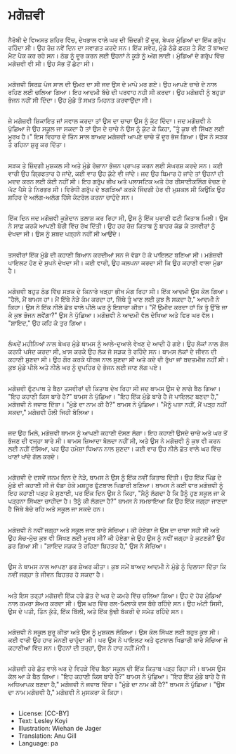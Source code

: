 # ਮਗੋਜ਼ਵੀ

##
ਨੈਰੋਬੀ ਦੇ ਵਿਅਸਤ ਸ਼ਹਿਰ ਵਿੱਚ, ਦੇਖਭਾਲ ਵਾਲੇ ਘਰ ਦੀ ਜ਼ਿੰਦਗੀ ਤੋਂ ਦੂਰ, ਬੇਘਰ ਮੁੰਡਿਆਂ ਦਾ ਇੱਕ ਗਰੁੱਪ ਰਹਿੰਦਾ ਸੀ। ਉਹ ਰੋਜ਼ ਨਵੇਂ ਦਿਨ ਦਾ ਸਵਾਗਤ ਕਰਦੇ ਸਨ। ਇੱਕ ਸਵੇਰ, ਮੁੰਡੇ ਠੰਡੇ ਫ਼ਰਸ਼ ਤੇ ਸੌਣ ਤੋਂ ਬਾਅਦ ਮੈਟ ਪੈਕ ਕਰ ਰਹੇ ਸਨ। ਠੰਡ ਨੂੰ ਦੂਰ ਕਰਨ ਲਈ ਉਹਨਾਂ ਨੇ ਕੂੜੇ ਨੂੰ ਅੱਗ ਲਾਈ। ਮੁੰਡਿਆਂ ਦੇ ਗਰੁੱਪ ਵਿੱਚ ਮਗੋਜ਼ਵੀ ਵੀ ਸੀ। ਉਹ ਸੱਭ ਤੋਂ ਛੋਟਾ ਸੀ।

##
ਮਗੋਜ਼ਵੀ ਸਿਰਫ਼ ਪੰਜ ਸਾਲ ਦੀ ਉਮਰ ਦਾ ਸੀ ਜਦ ਉਸ ਦੇ ਮਾਪੇ ਮਰ ਗਏ। ਉਹ ਆਪਣੇ ਚਾਚੇ ਦੇ ਨਾਲ ਰਹਿਣ ਲਈ ਚਲਿਆ ਗਿਆ। ਇਹ ਆਦਮੀ ਬੱਚੇ ਦੀ ਪਰਵਾਹ ਨਹੀ ਸੀ ਕਰਦਾ। ਉਹ ਮਗੋਜ਼ਵੀ ਨੂੰ ਬਹੁਤਾ ਭੋਜਨ ਨਹੀਂ ਸੀ ਦਿੰਦਾ। ਉਹ ਮੁੰਡੇ ਤੋਂ ਸਖ਼ਤ ਮਿਹਨਤ ਕਰਵਾਉਂਦਾ ਸੀ।

##
ਜੇ ਮਗੋਜ਼ਵੀ ਸ਼ਿਕਾਇਤ ਜਾਂ ਸਵਾਲ ਕਰਦਾ ਤਾਂ ਉਸ ਦਾ ਚਾਚਾ ਉਸ ਨੂੰ ਕੁੱਟ ਦਿੰਦਾ। ਜਦ ਮਗੋਜ਼ਵੀ ਨੇ ਪੁੱਛਿਆ ਜੇ ਉਹ ਸਕੂਲ ਜਾ ਸਕਦਾ ਹੈ ਤਾਂ ਉਸ ਦੇ ਚਾਚੇ ਨੇ ਉਸ ਨੂੰ ਕੁੱਟ ਕੇ ਕਿਹਾ, "ਤੂੰ ਕੁਝ ਵੀ ਸਿੱਖਣ ਲਈ ਮੂਰਖ ਹੈ।" ਇਸ ਵਿਹਾਰ ਦੇ ਤਿੰਨ ਸਾਲ ਬਾਅਦ ਮਗੋਜ਼ਵੀ ਆਪਣੇ ਚਾਚੇ ਤੋਂ ਦੂਰ ਭੱਜ ਗਿਆ। ਉਸ ਨੇ ਸੜਕ ਤੇ ਰਹਿਨਾ ਸ਼ੁਰੂ ਕਰ ਦਿੱਤਾ।

##
ਸੜਕ ਤੇ ਜ਼ਿੰਦਗੀ ਮੁਸ਼ਕਲ ਸੀ ਅਤੇ ਮੁੰਡੇ ਰੋਜ਼ਾਨਾ ਭੋਜਨ ਪ੍ਰਾਪਤ ਕਰਨ ਲਈ ਸੰਘਰਸ਼ ਕਰਦੇ ਸਨ। ਕਈ ਵਾਰੀ ਉਹ ਗ੍ਰਿਫਤਾਰ ਹੋ ਜਾਂਦੇ, ਕਈ ਵਾਰ ਉਹ ਕੁੱਟੇ ਵੀ ਜਾਂਦੇ। ਜਦ ਉਹ ਬਿਮਾਰ ਹੋ ਜਾਂਦੇ ਤਾਂ ਉਹਨਾਂ ਦੀ ਮਦਦ ਕਰਨ ਲਈ ਕੋਈ ਨਹੀਂ ਸੀ। ਇਹ ਗਰੁੱਪ ਭੀਖ ਅਤੇ ਪਲਾਸਟਿਕ ਅਤੇ ਹੋਰ ਰੀਸਾਈਕਲਿੰਗ ਵੇਚਣ ਦੇ ਘੱਟ ਪੈਸੇ ਤੇ ਨਿਰਭਰ ਸੀ। ਵਿਰੋਧੀ ਗਰੁੱਪ ਦੇ ਝਗੜਿਆਂ ਕਰਕੇ ਜਿੰਦਗੀ ਹੋਰ ਵੀ ਮੁਸ਼ਕਲ ਸੀ ਕਿਉਕਿ ਉਹ ਸ਼ਹਿਰ ਦੇ ਅਲੱਗ-ਅਲੱਗ ਹਿੱਸੇ ਕੰਟਰੋਲ ਕਰਨਾ ਚਾਹੁੰਦੇ ਸਨ।

##
ਇੱਕ ਦਿਨ ਜਦ ਮਗੋਜ਼ਵੀ ਕੂੜੇਦਾਨ ਤਲਾਸ਼ ਕਰ ਰਿਹਾ ਸੀ, ਉਸ ਨੂੰ ਇੱਕ ਪੁਰਾਣੀ ਫਟੀ ਕਿਤਾਬ ਮਿਲੀ। ਉਸ ਨੇ ਸਾਫ਼ ਕਰਕੇ ਆਪਣੀ ਬੋਰੀ ਵਿੱਚ ਰੱਖ ਦਿੱਤੀ। ਉਹ ਹਰ ਰੋਜ਼ ਕਿਤਾਬ ਨੂੰ ਬਾਹਰ ਕੱਡ ਕੇ ਤਸਵੀਰਾਂ ਨੂੰ ਦੇਖਦਾ ਸੀ। ਉਸ ਨੂੰ ਸ਼ਬਦ ਪੜ੍ਹਨੇ ਨਹੀਂ ਸੀ ਆਉਂਦੇ।

##
ਤਸਵੀਰਾਂ ਇੱਕ ਮੁੰਡੇ ਦੀ ਕਹਾਣੀ ਬਿਆਨ ਕਰਦੀਆਂ ਸਨ ਜੋ ਵੱਡਾ ਹੋ ਕੇ ਪਾਇਲਟ ਬਣਿਆ ਸੀ। ਮਗੋਜ਼ਵੀ ਪਾਇਲਟ ਹੋਣ ਦੇ ਸੁਪਨੇ ਦੇਖਦਾ ਸੀ। ਕਈ ਵਾਰੀ, ਉਹ ਕਲਪਨਾ ਕਰਦਾ ਸੀ ਕਿ ਉਹ ਕਹਾਣੀ ਵਾਲਾ ਮੁੰਡਾ ਹੈ।

##
ਮਗੋਜ਼ਵੀ ਬਹੁਤ ਠੰਡ ਵਿੱਚ ਸੜਕ ਦੇ ਕਿਨਾਰੇ ਖੜ੍ਹਾ ਭੀਖ ਮੰਗ ਰਿਹਾ ਸੀ। ਇੱਕ ਆਦਮੀ ਉਸ ਕੋਲ ਗਿਆ। "ਹੈਲੋ, ਮੈਂ ਥਾਮਸ ਹਾਂ। ਮੈਂ ਇੱਥੇ ਨੇੜੇ ਕੰਮ ਕਰਦਾ ਹਾਂ, ਜਿੱਥੇ ਤੂੰ ਖਾਣ ਲਈ ਕੁਝ ਲੈ ਸਕਦਾ ਹੈ," ਆਦਮੀ ਨੇ ਕਿਹਾ। ਉਸ ਨੇ ਇੱਕ ਨੀਲੇ ਛੱਤ ਵਾਲੇ ਪੀਲੇ ਘਰ ਨੂੰ ਇਸ਼ਾਰਾ ਕੀਤਾ। "ਮੈਂ ਉਮੀਦ ਕਰਦਾ ਹਾਂ ਕਿ ਤੂੰ ਉੱਥੇ ਜਾ ਕੇ ਕੁਝ ਭੋਜਨ ਲਵੇਂਗਾ?" ਉਸ ਨੇ ਪੁੱਛਿਆ। ਮਗੋਜ਼ਵੀ ਨੇ ਆਦਮੀ ਵੱਲ ਦੇਖਿਆ ਅਤੇ ਫਿਰ ਘਰ ਵੱਲ। "ਸ਼ਾਇਦ," ਉਹ ਕਹਿ ਕੇ ਤੁਰ ਗਿਆ।

##
ਲੰਘਦੇਂ ਮਹੀਨਿਆਂ ਨਾਲ ਬੇਘਰ ਮੁੰਡੇ ਥਾਮਸ ਨੂੰ ਆਲੇ-ਦੁਆਲੇ ਵੇਖਣ ਦੇ ਆਦੀ ਹੋ ਗਏ। ਉਹ ਲੋਕਾਂ ਨਾਲ ਗੱਲ ਕਰਨੀ ਪਸੰਦ ਕਰਦਾ ਸੀ, ਖ਼ਾਸ ਕਰਕੇ ਉਹ ਲੋਕ ਜੋ ਸੜਕ ਤੇ ਰਹਿੰਦੇ ਸਨ। ਥਾਮਸ ਲੋਕਾਂ ਦੇ ਜੀਵਨ ਦੀ ਕਹਾਣੀ ਸੁਣਦਾ ਸੀ। ਉਹ ਗੌਰ ਕਰਕੇ ਧੀਰਜ ਨਾਲ ਸੁਣਦਾ ਸੀ ਅਤੇ ਕਦੇ ਵੀ ਰੁੱਖਾ ਜਾਂ ਬਦਤਮੀਜ਼ ਨਹੀਂ ਸੀ। ਕੁਝ ਮੁੰਡੇ ਪੀਲੇ ਅਤੇ ਨੀਲੇ ਘਰ ਨੂੰ ਦੁਪਹਿਰ ਦੇ ਭੋਜਨ ਲਈ ਜਾਣ ਲੱਗ ਪਏ।

##
ਮਗੋਜ਼ਵੀ ਫੁੱਟਪਾਥ ਤੇ ਬੈਠਾ ਤਸਵੀਰਾਂ ਦੀ ਕਿਤਾਬ ਦੇਖ ਰਿਹਾ ਸੀ ਜਦ ਥਾਮਸ ਉਸ ਦੇ ਲਾਗੇ ਬੈਠ ਗਿਆ। "ਇਹ ਕਹਾਣੀ ਕਿਸ ਬਾਰੇ ਹੈ?" ਥਾਮਸ ਨੇ ਪੁੱਛਿਆ। "ਇਹ ਇੱਕ ਮੁੰਡੇ ਬਾਰੇ ਹੈ ਜੋ ਪਾਇਲਟ ਬਣਦਾ ਹੈ," ਮਗੋਜ਼ਵੀ ਨੇ ਜਵਾਬ ਦਿੱਤਾ। "ਮੁੰਡੇ ਦਾ ਨਾਮ ਕੀ ਹੈ?" ਥਾਮਸ ਨੇ ਪੁੱਛਿਆ। "ਮੈਨੂੰ ਪਤਾ ਨਹੀਂ, ਮੈਂ ਪੜ੍ਹ ਨਹੀਂ ਸਕਦਾ," ਮਗੋਜ਼ਵੀ ਹੌਲੀ ਜਿਹੀ ਬੋਲਿਆ।

##
ਜਦ ਉਹ ਮਿਲੇ, ਮਗੋਜ਼ਵੀ ਥਾਮਸ ਨੂੰ ਆਪਣੀ ਕਹਾਣੀ ਦੱਸਣ ਲੱਗਾ। ਇਹ ਕਹਾਣੀ ਉਸਦੇ ਚਾਚੇ ਅਤੇ ਘਰ ਤੋਂ ਭੱਜਣ ਦੀ ਵਜ੍ਹਾ ਬਾਰੇ ਸੀ। ਥਾਮਸ ਜ਼ਿਆਦਾ ਬੋਲਦਾ ਨਹੀਂ ਸੀ, ਅਤੇ ਉਸ ਨੇ ਮਗੋਜ਼ਵੀ ਨੂੰ ਕੁਝ ਵੀ ਕਰਨ ਲਈ ਨਹੀਂ ਦੱਸਿਆ, ਪਰ ਉਹ ਹਮੇਸ਼ਾ ਧਿਆਨ ਨਾਲ ਸੁਣਦਾ। ਕਈ ਵਾਰ ਉਹ ਨੀਲੇ ਛੱਤ ਵਾਲੇ ਘਰ ਵਿੱਚ ਖਾਣਾਂ ਖਾਂਦੇ ਗੱਲ ਕਰਦੇ।

##
ਮਗੋਜ਼ਵੀ ਦੇ ਦਸਵੇਂ ਜਨਮ ਦਿਨ ਦੇ ਨੇੜੇ, ਥਾਮਸ ਨੇ ਉਸ ਨੂੰ ਇੱਕ ਨਵੀਂ ਕਿਤਾਬ ਦਿੱਤੀ। ਉਹ ਇੱਕ ਪਿੰਡ ਦੇ ਮੁੰਡੇ ਦੀ ਕਹਾਣੀ ਸੀ ਜੋ ਵੱਡਾ ਹੋਕੇ ਮਸ਼ਹੂਰ ਫੁੱਟਬਾਲ ਖਿਡਾਰੀ ਬਣਿਆ। ਥਾਮਸ ਨੇ ਕਈ ਵਾਰ ਮਗੋਜ਼ਵੀ ਨੂੰ ਇਹ ਕਹਾਣੀ ਪੜ੍ਹ ਕੇ ਸੁਣਾਈ, ਪਰ ਇੱਕ ਦਿਨ ਉਸ ਨੇ ਕਿਹਾ, "ਮੈਨੂੰ ਲੱਗਦਾ ਹੈ ਕਿ ਤੈਨੂੰ ਹੁਣ ਸਕੂਲ ਜਾ ਕੇ ਪੜ੍ਹਨਾ ਸਿੱਖਣਾ ਚਾਹੀਦਾ ਹੈ। ਤੈਨੂੰ ਕੀ ਲੱਗਦਾ ਹੈ?" ਥਾਮਸ ਨੇ ਸਮਝਾਇਆ ਕਿ ਉਹ ਇੱਕ ਜਗ੍ਹਾ ਜਾਣਦਾ ਹੈ ਜਿੱਥੇ ਬੱਚੇ ਰਹਿ ਅਤੇ ਸਕੂਲ ਜਾ ਸਕਦੇ ਹਨ।

##
ਮਗੋਜ਼ਵੀ ਨੇ ਨਵੀਂ ਜਗ੍ਹਾ ਅਤੇ ਸਕੂਲ ਜਾਣ ਬਾਰੇ ਸੋਚਿਆ। ਕੀ ਹੋਏਗਾ ਜੇ ਉਸ ਦਾ ਚਾਚਾ ਸਹੀ ਸੀ ਅਤੇ ਉਹ ਸੱਚ-ਮੁੱਚ ਕੁਝ ਵੀ ਸਿੱਖਣ ਲਈ ਮੂਰਖ ਸੀ? ਕੀ ਹੋਏਗਾ ਜੇ ਉਹ ਉਸ ਨੂੰ ਨਵੀਂ ਜਗ੍ਹਾ ਤੇ ਕੁਟਣਗੇ? ਉਹ ਡਰ ਗਿਆ ਸੀ। "ਸ਼ਾਇਦ ਸੜਕ ਤੇ ਰਹਿਣਾ ਬਿਹਤਰ ਹੈ," ਉਸ ਨੇ ਸੋਚਿਆ।

##
ਉਸ ਨੇ ਥਾਮਸ ਨਾਲ ਆਪਣਾ ਡਰ ਸ਼ੇਅਰ ਕੀਤਾ। ਕੁਝ ਸਮੇਂ ਬਾਅਦ ਆਦਮੀ ਨੇ ਮੁੰਡੇ ਨੂੰ ਦਿਲਾਸਾ ਦਿੱਤਾ ਕਿ ਨਵੀਂ ਜਗ੍ਹਾ ਤੇ ਜੀਵਨ ਬਿਹਤਰ ਹੋ ਸਕਦਾ ਹੈ।

##
ਅਤੇ ਇਸ ਤਰ੍ਹਾਂ ਮਗੋਜ਼ਵੀ ਇੱਕ ਹਰੇ ਛੱਤ ਦੇ ਘਰ ਦੇ ਕਮਰੇ ਵਿੱਚ ਚਲਿਆ ਗਿਆ। ਉਹ ਦੋ ਹੋਰ ਮੁੰਡਿਆਂ ਨਾਲ ਕਮਰਾ ਸ਼ੇਅਰ ਕਰਦਾ ਸੀ। ਉਸ ਘਰ ਵਿੱਚ ਰਲ-ਮਿਲਾਕੇ ਦਸ ਬੱਚੇ ਰਹਿੰਦੇ ਸਨ। ਉਹ ਅੰਟੀ ਸਿਸੀ, ਉਸ ਦੇ ਪਤੀ, ਤਿੰਨ ਕੁੱਤੇ, ਇੱਕ ਬਿੱਲੀ, ਅਤੇ ਇੱਕ ਬੁੱਢੀ ਬੱਕਰੀ ਦੇ ਸਮੇਤ ਰਹਿੰਦੇ ਸਨ।

##
ਮਗੋਜ਼ਵੀ ਨੇ ਸਕੂਲ ਸ਼ੁਰੂ ਕੀਤਾ ਅਤੇ ਉਸ ਨੂੰ ਮੁਸ਼ਕਲ ਲੱਗਿਆ। ਉਸ ਕੋਲ ਸਿੱਖਣ ਲਈ ਬਹੁਤ ਕੁਝ ਸੀ। ਕਈ ਵਾਰੀ ਉਹ ਹਾਰ ਮੰਨਣੀ ਚਾਹੁੰਦਾ ਸੀ। ਪਰ ਉਸ ਨੇ ਪਾਇਲਟ ਅਤੇ ਫੁਟਬਾਲ ਖਿਡਾਰੀ ਬਾਰੇ ਸੋਚਿਆ ਜੋ ਕਹਾਣੀਆਂ ਵਿੱਚ ਸਨ। ਉਹਨਾਂ ਦੀ ਤਰ੍ਹਾਂ, ਉਸ ਨੇ ਹਾਰ ਨਹੀਂ ਮੰਨੀ।

##
ਮਗੋਜ਼ਵੀ ਹਰੇ ਛੱਤ ਵਾਲੇ ਘਰ ਦੇ ਵਿਹੜੇ ਵਿੱਚ ਬੈਠਾ ਸਕੂਲ ਦੀ ਇੱਕ ਕਿਤਾਬ ਪੜ੍ਹ ਰਿਹਾ ਸੀ। ਥਾਮਸ ਉਸ ਕੋਲ ਆ ਕੇ ਬੈਠ ਗਿਆ। "ਇਹ ਕਹਾਣੀ ਕਿਸ ਬਾਰੇ ਹੈ?" ਥਾਮਸ ਨੇ ਪੁੱਛਿਆ। "ਇਹ ਇੱਕ ਮੁੰਡੇ ਬਾਰੇ ਹੈ ਜੋ ਅਧਿਆਪਕ ਬਣਦਾ ਹੈ," ਮਗੋਜ਼ਵੀ ਨੇ ਜਵਾਬ ਦਿੱਤਾ। "ਮੁੰਡੇ ਦਾ ਨਾਮ ਕੀ ਹੈ?" ਥਾਮਸ ਨੇ ਪੁੱਛਿਆ। "ਉਸ ਦਾ ਨਾਮ ਮਗੋਜ਼ਵੀ ਹੈ," ਮਗੋਜ਼ਵੀ ਨੇ ਮੁਸਕਰਾ ਕੇ ਕਿਹਾ।

##
* License: [CC-BY]
* Text: Lesley Koyi
* Illustration: Wiehan de Jager
* Translation: Anu Gill
* Language: pa
